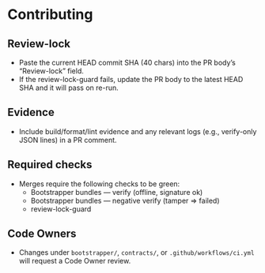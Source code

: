 # Contributing

## Review-lock
- Paste the current HEAD commit SHA (40 chars) into the PR body’s “Review-lock” field.
- If the review-lock-guard fails, update the PR body to the latest HEAD SHA and it will pass on re-run.

## Evidence
- Include build/format/lint evidence and any relevant logs (e.g., verify-only JSON lines) in a PR comment.

## Required checks
- Merges require the following checks to be green:
  - Bootstrapper bundles — verify (offline, signature ok)
  - Bootstrapper bundles — negative verify (tamper ⇒ failed)
  - review-lock-guard

## Code Owners
- Changes under `bootstrapper/`, `contracts/`, or `.github/workflows/ci.yml` will request a Code Owner review.

